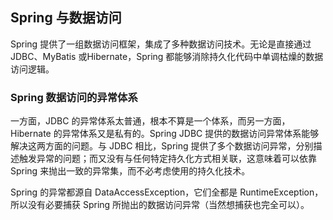 ## Spring 与数据访问 ##

Spring 提供了一组数据访问框架，集成了多种数据访问技术。无论是直接通过 JDBC、MyBatis 或Hibernate，Spring 都能够消除持久化代码中单调枯燥的数据访问逻辑。

### Spring 数据访问的异常体系 ###

一方面，JDBC 的异常体系太普通，根本不算是一个体系，而另一方面，Hibernate 的异常体系又是私有的。Spring JDBC 提供的数据访问异常体系能够解决这两方面的问题。与 JDBC 相比，Spring 提供了多个数据访问异常，分别描述触发异常的问题；而又没有与任何特定持久化方式相关联，这意味着可以依靠 Spring 来抛出一致的异常集，而不必考虑使用的持久化技术。

Spring 的异常都源自 DataAccessException，它们全都是 RuntimeException，所以没有必要捕获 Spring 所抛出的数据访问异常（当然想捕获也完全可以）。
